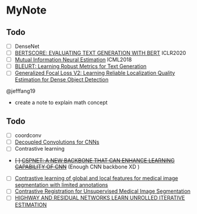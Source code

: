 # MyNote

## Todo
- [ ] DenseNet
- [ ] [BERTSCORE: EVALUATING TEXT GENERATION WITH BERT](https://arxiv.org/pdf/1904.09675.pdf) ICLR2020
- [ ] [Mutual Information Neural Estimation](https://arxiv.org/pdf/1801.04062.pdf) ICML2018
- [ ] [BLEURT: Learning Robust Metrics for Text Generation](https://arxiv.org/pdf/2004.04696.pdf)
- [ ] [Generalized Focal Loss V2: Learning Reliable Localization Quality Estimation for Dense Object Detection](https://arxiv.org/pdf/2011.12885v1.pdf)

@jefffang19
- create a note to explain math concept
## Todo
- [ ] coordconv
- [ ] [Decoupled Convolutions for CNNs](https://aaai.org/ocs/index.php/AAAI/AAAI18/paper/download/16349/16736)
- [ ] Contrastive learning
- ~~[ ] [CSPNET: A NEW BACKBONE THAT CAN ENHANCE LEARNING CAPABILITY OF CNN](https://arxiv.org/pdf/1911.11929.pdf)~~ (Enough CNN backbone XD )
- [ ] [Contrastive learning of global and local features for medical image segmentation with limited annotations](https://arxiv.org/pdf/2006.10511.pdf)
- [ ] [Contrastive Registration for Unsupervised Medical Image Segmentation](https://arxiv.org/pdf/2011.08894.pdf)
- [ ] [HIGHWAY AND RESIDUAL NETWORKS LEARN UNROLLED ITERATIVE ESTIMATION](https://arxiv.org/pdf/1612.07771.pdf)
